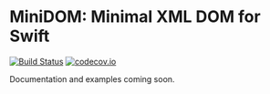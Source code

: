 # MiniDOM: Minimal XML DOM for Swift

[![Build Status](https://api.travis-ci.org/MiniDOM/MiniDOM.svg?branch=master)](https://travis-ci.org/MiniDOM/MiniDOM)
[![codecov.io](https://codecov.io/gh/MiniDOM/MiniDOM/branch/master/graphs/badge.svg)](https://codecov.io/gh/MiniDOM/MiniDOM/branch/master)

Documentation and examples coming soon.
